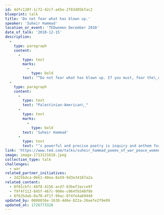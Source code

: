 ```yaml
---
id: 4dfc120f-1c72-42c7-a45e-2f83d05bfac2
blueprint: talk
title: 'Do not fear what has blown up.'
speaker: 'Suheir Hammad'
location_or_event: 'TEDwomen December 2010'
date_of_talk: '2010-12-15'
description:
  -
    type: paragraph
    content:
      -
        type: text
        marks:
          -
            type: bold
        text: "“Do not fear what has blown up. If you must, fear the\_unexploded.”"
  -
    type: paragraph
    content:
      -
        type: text
        text: "Palestinian-American\_"
      -
        type: text
        marks:
          -
            type: bold
        text: 'Suheir Hammad'
      -
        type: text
        text: "’s powerful and precise poetry is inquiry and anthem for\_non-violence.\_"
link: 'https://www.ted.com/talks/suheir_hammad_poems_of_war_peace_women_power/discussion'
image: image-1713131618.jpeg
collection_type: talk
challenges:
  - war
related_partner_initiatives:
  - 2d25bdca-0661-40ea-8a59-9d3e34107a2a
related_content:
  - 8f01cbfc-48f8-4156-acd7-03bef3acce9f
  - f9f4f112-845f-467c-900e-c064fb540f9b
  - 8f635dab-0a70-4f1f-99ac-0f4fe4ab9440
updated_by: 0800036e-1638-4d6e-822a-26aefe2f9e99
updated_at: 1726773328
---
```

